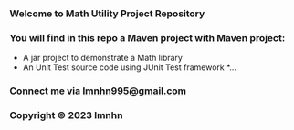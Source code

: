 ### Welcome to Math Utility Project Repository

### You will find in this repo a Maven project with Maven project:

* A jar project to demonstrate a Math library
* An Unit Test source code using JUnit Test framework
*...


### Connect me via lmnhn995@gmail.com

### Copyright &#169; 2023 lmnhn